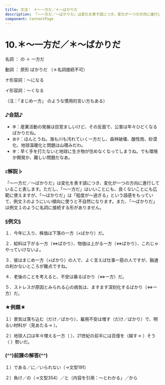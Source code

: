 ```yaml
---
title: 文法： ＊～一方だ／＊～ばかりだ
description: 「～一方だ／～ばかりだ」は変化を表す語につき、変化が一つの方向に進行していること表します。ただし、「～一方だ」はいいことにも、良くないことにも広範に使えますが、「～ばかりだ」は「程度が～過ぎる」という語感をもっていて、例文３のようにいい傾向に使うと不自然になります。また、「～ばかりだ」は例文１のように名詞に接続する形がありません。
component: ContentPage
---
```



# 10.＊～一方だ／＊～ばかりだ
名詞 ： の ＋ 一方だ

動詞 ： 原形 ばかりだ （＊名詞接続不可）

ナ形容詞：～になる

イ形容詞：～くなる

（注：「まじめ一方」 のような慣用的言い方もある）

### ♪会話♪
- `李`：産業活動の発展は目覚ましいけど、その反面で、公害は年々ひどくなるばかりだね。
- `良子`：ほんとうね。海も川も汚れていく一方だし、森林破壊、酸性雨、砂漠化、地球温暖化と問題は山積みだわ。
- `李`：早く手を打たないと地球に生き物が住めなくなってしまうね。でも環境か開発か、難しい問題だなあ。

### ♯解説♭
「～一方だ／～ばかりだ」は変化を表す語につき、変化が一つの方向に進行していること表します。ただし、「～一方だ」はいいことにも、良くないことにも広範に使えますが、「～ばかりだ」は「程度が～過ぎる」という語感をもっていて、例文３のようにいい傾向に使うと不自然になります。また、「～ばかりだ」は例文１のように名詞に接続する形がありません。

### §例文§
１．今年に入り、株価は下落の一方（×ばかり）だ。

２．給料は下がる一方（⇔ばかり）、物価は上がる一方（⇔ばかり）、これじゃやっていけないよ。

３．彼はまじめ一方（×ばかり）の人で、よく言えば仕事一筋の人ですが、融通の利かないところが難点ですね。

４．老後のことを考えると、不安は募るばかり（⇔一方）だ。

５．ストレスが原因とみられる心の病気は、ますます深刻化するばかり（⇔一方）だ。

### ★例題★
１）景気は落ち込む（だけ／ばかり）、雇用不安は増す（だけ／ばかり）で、明るい材料が（見あたる→ ）。

２）地球人口は年々増える一方（ ）、21世紀の前半には百億を（越す→ ）そう（ ）勢いだ。

### (^^)前課の解答(^^)
１）である／に／いられない（→文型191）

２）負け／の（→文型354）／と（内容を引用：～とわかる」／から
